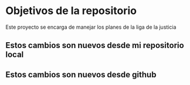 # Objetivos de la repositorio

Este proyecto se encarga de manejar los planes de la liga de la justicia



## Estos cambios son nuevos desde mi repositorio local
## Estos cambios son nuevos desde github


